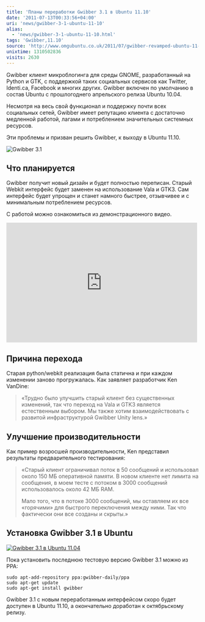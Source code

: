 ```yaml
---
title: 'Планы переработки Gwibber 3.1 в Ubuntu 11.10'
date: '2011-07-13T00:33:56+04:00'
uri: 'news/gwibber-3-1-ubuntu-11-10'
alias: 
  - 'news/gwibber-3-1-ubuntu-11-10.html'
tags: 'Gwibber,11.10'
source: 'http://www.omgubuntu.co.uk/2011/07/gwibber-revamped-ubuntu-11-10/'
unixtime: 1310502836
visits: 2630
---
```

Gwibber клиент микроблогинга для среды GNOME, разработанный на Python и GTK, c поддержкой таких социальных сервисов как Twitter, Identi.ca, Facebook и многих других. Gwibber включен по умолчанию в состав Ubuntu с прошлогоднего апрельского релиза Ubuntu 10.04.

Несмотря на весь свой функционал и поддержку почти всех социальных сетей, Gwibber имеет репутацию клиента с достаточно медленной работой, лагами и потреблением значительных системных ресурсов.

Эти проблемы и призван решить Gwibber, к выходу в Ubuntu 11.10.

![Gwibber 3.1](img/2011/07/13/00-00/gwibber-update-box-5932891222-o.jpg)

## Что планируется

Gwibber получит новый дизайн и будет полностью переписан. Старый Webkit интерфейс будет заменен на использование Vala и GTK3. Сам интерфейс будет упрощен и станет намного быстрее, отзывчивее и с минимальным потреблением ресурсов.

С работой можно ознакомиться из демонстрационного видео.

<iframe width="500" height="314" src="http://www.youtube.com/embed/ZqoaB5uvm-k" frameborder="0" allowfullscreen=""></iframe>

## Причина перехода

Старая python/webkit реализация была статична и при каждом изменении заново прогружалась. Как заявляет разработчик Ken VanDine:

> «Трудно было улучшить старый клиент без существенных изменений, так что переход на Vala и GTK3 является естественным выбором. Мы также хотим взаимодействовать с развитой инфраструктурой Gwibber Unity lens.»

## Улучшение производительности

Как пример возросшей производительности, Ken представил результаты предварительного тестирования:

> «Старый клиент ограничивал поток в 50 сообщений и использовал около 150 МБ оперативной памяти. В новом клиенте нет лимита на сообщения, в моем тесте с потоком в 3000 сообщений использовалось около 42 MБ RAM.
> 
> Мало того, что в потоке 3000 сообщений, мы оставляем их все «горячими» для быстрого переключения между ними. Так что фактически они все созданы и скрыты.»

## Установка Gwibber 3.1 в Ubuntu

[![Gwibber 3.1 в Ubuntu 11.04](img/2011/07/13/00-00/gwibber-31-5930941835-o.jpg)](img/2011/07/13/00-00/gwibber-31-5930941835-o.jpg)

Пока установить последнюю тестовую версию Gwibber 3.1 можно из PPA:

```
sudo apt-add-repository ppa:gwibber-daily/ppa
sudo apt-get update
sudo apt-get install gwibber
```

Gwibber 3.1 с новым переработанным интерфейсом скоро будет доступен в Ubuntu 11.10, а окончательно доработан к октябрьскому релизу.
